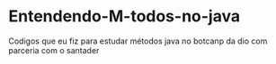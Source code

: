 # Entendendo-M-todos-no-java
Codigos que eu fiz para estudar métodos java no botcanp da dio com parceria com o santader
